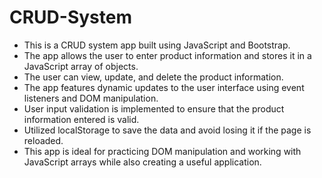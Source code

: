 # CRUD-System


- This is a CRUD system app built using JavaScript and Bootstrap.
- The app allows the user to enter product information and stores it in a JavaScript array of objects.
- The user can view, update, and delete the product information.
- The app features dynamic updates to the user interface using event listeners and DOM manipulation.
- User input validation is implemented to ensure that the product information entered is valid.
- Utilized localStorage to save the data and avoid losing it if the page is reloaded.
- This app is ideal for practicing DOM manipulation and working with JavaScript arrays while also creating a useful application.
